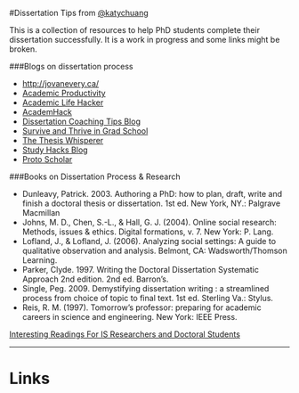 #Dissertation Tips
from [@katychuang][1]

This is a collection of resources to help PhD students complete their dissertation successfully. It is a work in progress and some links might be broken. 

###Blogs on dissertation process

* http://jovanevery.ca/
* [Academic Productivity](http://www.academicproductivity.com/)
* [Academic Life Hacker](http://academiclifehacker.wordpress.com/)
* [AcademHack](http://academhack.outsidethetext.com/home/category/blog/)
* [Dissertation Coaching Tips Blog](http://completeyourdissertation.com/blog/)
* [Survive and Thrive in Grad School](http://eebatou.wordpress.com/)
* [The Thesis Whisperer](http://thethesiswhisperer.wordpress.com/)
* [Study Hacks Blog](http://calnewport.com/blog/)
* [Proto Scholar](http://protoscholar.com/)

###Books on Dissertation Process & Research

* Dunleavy, Patrick. 2003. Authoring a PhD: how to plan, draft, write and finish a doctoral thesis or dissertation. 1st ed. New York, NY.: Palgrave Macmillan
* Johns, M. D., Chen, S.-L., & Hall, G. J. (2004). Online social research: Methods, issues & ethics. Digital formations, v. 7. New York: P. Lang.
* Lofland, J., & Lofland, J. (2006). Analyzing social settings: A guide to qualitative observation and analysis. Belmont, CA: Wadsworth/Thomson Learning.
* Parker, Clyde. 1997. Writing the Doctoral Dissertation Systematic Approach 2nd edition.  2nd ed. Barron’s.
* Single, Peg. 2009. Demystifying dissertation writing : a streamlined process from choice of topic to final text. 1st ed. Sterling Va.: Stylus.  
* Reis, R. M. (1997). Tomorrow’s professor: preparing for academic careers in science and engineering. New York: IEEE Press.

[Interesting Readings For IS Researchers and Doctoral Students][2]

---

# Links

[1]: http://twitter.com/katychuang
[2]: http://cci.drexel.edu/faculty/sgasson/IS-readings.html
